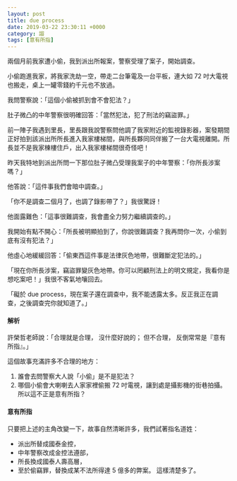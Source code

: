 ```yaml
---
layout: post
title: due process
date: 2019-03-22 23:30:11 +0000
category: 謅
tags: [意有所指]
---
```


兩個月前我家遭小偷，我到派出所報案，警察受理了案子，開始調查。

小偷跑進我家，將我家洗劫一空，帶走二台筆電及一台平板，連大如 72 吋大電視也搬走，桌上一罐零錢約千元也不放過。

<!--more-->

我問警察說：「這個小偷被抓到會不會犯法？」

肚子微凸的中年警察很明確回答：「當然犯法，犯了刑法的竊盜罪。」

前一陣子我遇到里長，里長跟我說警察問他調了我家附近的監視錄影器，案發期間正好拍到該派出所所長進入我家樓梯間，與所長夥同同伴搬了一台大電視離開。所長並不是我家棟樓住戶，出入我家樓梯間很奇怪吧！

昨天我特地到派出所問一下那位肚子微凸受理我案子的中年警察：「你所長涉案嗎？」

他答說：「這件事我們會暗中調查。」

「你不是調查二個月了，也調了錄影帶了？」我很驚訝！

他面露難色：「這事很難調查，我會盡全力努力繼續調查的。」

我開始有點不開心：「所長被明顯拍到了，你說很難調查？我再問你一次，小偷到底有沒有犯法？」

他虛心地緩緩回答：「偷東西這件事是法律灰色地帶，很難斷定犯法的。」

「現在你所長涉案，竊盜罪變灰色地帶。你可以罔顧刑法上的明文規定，我看你是想吃案吧！」我很不客氣地嚷回去。

「礙於 due process，現在案子還在調查中，我不能透露太多。反正我正在調查，之後調查完你就知道了。」


#### 解析

許榮哲老師說：「合理就是合理， 沒什麼好說的； 但不合理， 反倒常常是『意有所指』。」

這個故事充滿許多不合理的地方：
1. 誰會去問警察大人說「小偷」是不是犯法？
1. 哪個小偷會大喇喇去人家家裡偷搬 72 吋電視，讓到處是攝影機的街巷拍攝。
所以這不正是意有所指？


#### 意有所指

只要把上述的主角改變一下，故事自然清晰許多，我們試著指名道姓：
- 派出所替成國泰金控，
- 中年警察改成金控法遵部，
- 所長換成國泰人壽高層，
- 至於偷竊罪，替換成某不法所得達 5 億多的弊案。
這樣清楚多了。
